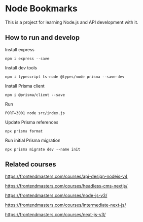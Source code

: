 # Node Bookmarks

This is a project for learning Node.js and API development with it.

## How to run and develop

Install express

```
npm i express --save
```

Install dev tools

```
npm i typescript ts-node @types/node prisma --save-dev
```

Install Prisma client

```
npm i @prisma/client --save
```

Run

```
PORT=3001 node src/index.js
```

Update Prisma references


```
npx prisma format
```

Run initial Prisma migration

```
npx prisma migrate dev --name init
```



## Related courses

https://frontendmasters.com/courses/api-design-nodejs-v4

https://frontendmasters.com/courses/headless-cms-nextjs/

https://frontendmasters.com/courses/node-js-v3/

https://frontendmasters.com/courses/intermediate-next-js/

https://frontendmasters.com/courses/next-js-v3/


